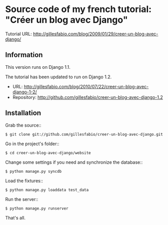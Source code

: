 Source code of my french tutorial: "Créer un blog avec Django"
==============================================================

Tutorial URL: http://gillesfabio.com/blog/2009/01/29/creer-un-blog-avec-django/

Information
-----------

This version runs on Django 1.1.

The tutorial has been updated to run on Django 1.2. 

* URL: http://gillesfabio.com/blog/2010/07/22/creer-un-blog-avec-django-1-2/
* Repository: http://github.com/gillesfabio/creer-un-blog-avec-django-1.2 

Installation
------------

Grab the source::

    $ git clone git://github.com/gillesfabio/creer-un-blog-avec-django.git

Go in the project's folder::

    $ cd creer-un-blog-avec-django/website

Change some settings if you need and synchronize the database::

    $ python manage.py syncdb

Load the fixtures::

    $ python manage.py loaddata test_data
    
Run the server::

    $ python manage.py runserver
    
That's all.
